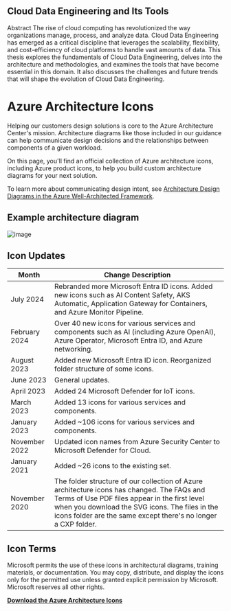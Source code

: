 ## **Cloud Data Engineering and Its Tools**

Abstract
The rise of cloud computing has revolutionized the way organizations manage, process, and analyze data. Cloud Data Engineering has emerged as a critical discipline that leverages the scalability, flexibility, and cost-efficiency of cloud platforms to handle vast amounts of data. This thesis explores the fundamentals of Cloud Data Engineering, delves into the architecture and methodologies, and examines the tools that have become essential in this domain. It also discusses the challenges and future trends that will shape the evolution of Cloud Data Engineering.


# Azure Architecture Icons

Helping our customers design solutions is core to the Azure Architecture Center's mission. Architecture diagrams like those included in our guidance can help communicate design decisions and the relationships between components of a given workload.

On this page, you'll find an official collection of Azure architecture icons, including Azure product icons, to help you build custom architecture diagrams for your next solution.

To learn more about communicating design intent, see [Architecture Design Diagrams in the Azure Well-Architected Framework](https://learn.microsoft.com/en-us/azure/architecture/framework/).

## Example architecture diagram

![image](https://github.com/user-attachments/assets/d77cef81-bc28-4fcb-b5df-e1c387448732)


## Icon Updates

| **Month**       | **Change Description**                                                                                       |
|-----------------|-------------------------------------------------------------------------------------------------------------|
| July 2024       | Rebranded more Microsoft Entra ID icons. Added new icons such as AI Content Safety, AKS Automatic, Application Gateway for Containers, and Azure Monitor Pipeline. |
| February 2024   | Over 40 new icons for various services and components such as AI (including Azure OpenAI), Azure Operator, Microsoft Entra ID, and Azure networking. |
| August 2023     | Added new Microsoft Entra ID icon. Reorganized folder structure of some icons.                                |
| June 2023       | General updates.                                                                                             |
| April 2023      | Added 24 Microsoft Defender for IoT icons.                                                                    |
| March 2023      | Added 13 icons for various services and components.                                                           |
| January 2023    | Added ~106 icons for various services and components.                                                         |
| November 2022   | Updated icon names from Azure Security Center to Microsoft Defender for Cloud.                                |
| January 2021    | Added ~26 icons to the existing set.                                                                          |
| November 2020   | The folder structure of our collection of Azure architecture icons has changed. The FAQs and Terms of Use PDF files appear in the first level when you download the SVG icons. The files in the icons folder are the same except there's no longer a CXP folder. |

## Icon Terms

Microsoft permits the use of these icons in architectural diagrams, training materials, or documentation. You may copy, distribute, and display the icons only for the permitted use unless granted explicit permission by Microsoft. Microsoft reserves all other rights.

[**Download the Azure Architecture Icons**](https://aka.ms/AzureIcons)

